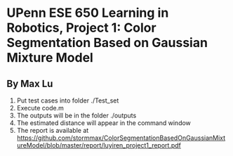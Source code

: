 # UPenn ESE 650 Learning in Robotics, Project 1: Color Segmentation Based on Gaussian Mixture Model

## By Max Lu

1. Put test cases into folder ./Test_set
2. Execute code.m
3. The outputs will be in the folder ./outputs
4. The estimated distance will appear in the command window
5. The report is available at <https://github.com/stormmax/ColorSegmentationBasedOnGaussianMixtureModel/blob/master/report/luyiren_project1_report.pdf>